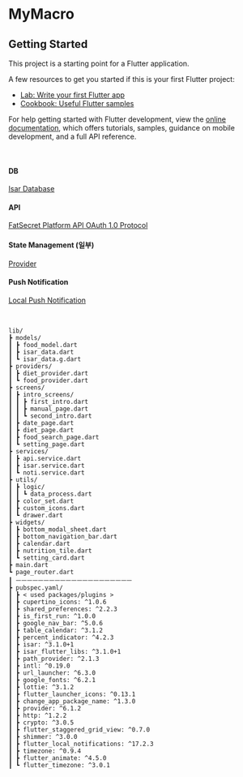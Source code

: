 # MyMacro

## Getting Started

This project is a starting point for a Flutter application.

A few resources to get you started if this is your first Flutter project:

- [Lab: Write your first Flutter app](https://docs.flutter.dev/get-started/codelab)
- [Cookbook: Useful Flutter samples](https://docs.flutter.dev/cookbook)

For help getting started with Flutter development, view the
[online documentation](https://docs.flutter.dev/), which offers tutorials,
samples, guidance on mobile development, and a full API reference.

<br>

#### DB
[Isar Database](https://github.com/isar/isar)


#### API
[FatSecret Platform API OAuth 1.0 Protocol](https://platform.fatsecret.com/docs/guides)

#### State Management (일부)
[Provider](https://pub.dev/packages/provider)

#### Push Notification
[Local Push Notification](https://pub.dev/packages/flutter_local_notifications)

<br>

```
lib/
┣ models/
┃ ┣ food_model.dart
┃ ┣ isar_data.dart
┃ ┗ isar_data.g.dart
┣ providers/
┃ ┣ diet_provider.dart
┃ ┗ food_provider.dart
┣ screens/
┃ ┣ intro_screens/
┃ ┃ ┣ first_intro.dart
┃ ┃ ┣ manual_page.dart
┃ ┃ ┗ second_intro.dart
┃ ┣ date_page.dart
┃ ┣ diet_page.dart
┃ ┣ food_search_page.dart
┃ ┗ setting_page.dart
┣ services/
┃ ┣ api.service.dart
┃ ┣ isar.service.dart
┃ ┗ noti.service.dart
┣ utils/
┃ ┣ logic/
┃ ┃ ┗ data_process.dart
┃ ┣ color_set.dart
┃ ┣ custom_icons.dart
┃ ┗ drawer.dart
┣ widgets/
┃ ┣ bottom_modal_sheet.dart
┃ ┣ bottom_navigation_bar.dart
┃ ┣ calendar.dart
┃ ┣ nutrition_tile.dart
┃ ┗ setting_card.dart
┣ main.dart
┗ page_router.dart
┃ ㅡㅡㅡㅡㅡㅡㅡㅡㅡㅡㅡㅡㅡㅡㅡㅡㅡㅡㅡㅡㅡ
┣ pubspec.yaml/
┃ ┣ < used packages/plugins >
┃ ┣ cupertino_icons: ^1.0.6
┃ ┣ shared_preferences: ^2.2.3
┃ ┣ is_first_run: ^1.0.0
┃ ┣ google_nav_bar: ^5.0.6
┃ ┣ table_calendar: ^3.1.2
┃ ┣ percent_indicator: ^4.2.3
┃ ┣ isar: ^3.1.0+1
┃ ┣ isar_flutter_libs: ^3.1.0+1
┃ ┣ path_provider: ^2.1.3
┃ ┣ intl: ^0.19.0
┃ ┣ url_launcher: ^6.3.0
┃ ┣ google_fonts: ^6.2.1
┃ ┣ lottie: ^3.1.2
┃ ┣ flutter_launcher_icons: ^0.13.1
┃ ┣ change_app_package_name: ^1.3.0
┃ ┣ provider: ^6.1.2
┃ ┣ http: ^1.2.2
┃ ┣ crypto: ^3.0.5
┃ ┣ flutter_staggered_grid_view: ^0.7.0
┃ ┣ shimmer: ^3.0.0
┃ ┣ flutter_local_notifications: ^17.2.3
┃ ┣ timezone: ^0.9.4
┃ ┣ flutter_animate: ^4.5.0
┃ ┗ flutter_timezone: ^3.0.1
```
